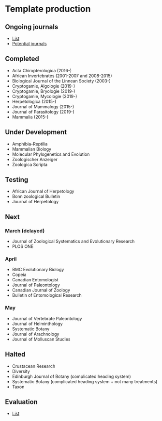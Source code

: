 # Template production

## Ongoing journals
* [List](https://docs.google.com/spreadsheets/d/1KDdmrWu9JSDwUJLUI-N3o3YJOszPVZz07p1Y5NqrT6I/edit#gid=0)
* [Potential journals](https://github.com/plazi/arcadia-project/blob/master/journal%20processing.md)

## Completed
- Acta Chiropterologica (2016-)
- African Invertebrates (2001-2007 and 2008-2015)
- Biological Journal of the Linnean Society (2003-)
- Cryptogamie, Algologie (2019-)
- Cryptogamie, Bryologie (2019-)
- Cryptogamie, Mycologie (2019-)
- Herpetologica (2015-)
- Journal of Mammalogy (2015-)
- Journal of Parasitology (2019-)
- Mammalia (2015-)

## Under Development
- Amphibia-Reptilia
- Mammalian Biology
- Molecular Phylogenetics and Evolution
- Zoologischer Anzeiger
- Zoologica Scripta

## Testing
- African Journal of Herpetology
- Bonn zoological Bulletin
- Journal of Herpetology

## Next
### March (delayed)
- Journal of Zoological Systematics and Evolutionary Research
- PLOS ONE

### April
- BMC Evolutionary Biology
- Copeia
- Canadian Entomologist
- Journal of Paleontology
- Canadian Journal of Zoology
- Bulletin of Entomological Research

### May
- Journal of Vertebrate Paleontology
- Journal of Helminthology
- Systematic Botany
- Journal of Arachnology
- Journal of Molluscan Studies

## Halted
- Crustacean Research
- Diversity
- Edinburgh Journal of Botany (complicated heading system)
- Systematic Botany (complicated heading system + not many treatments)
- Taxon

## Evaluation
* [List](https://docs.google.com/spreadsheets/d/19CHlSuGymuGDKcHO6P9iboozEZ8a5tzt_TNmeZVzjTs/edit#gid=0)
